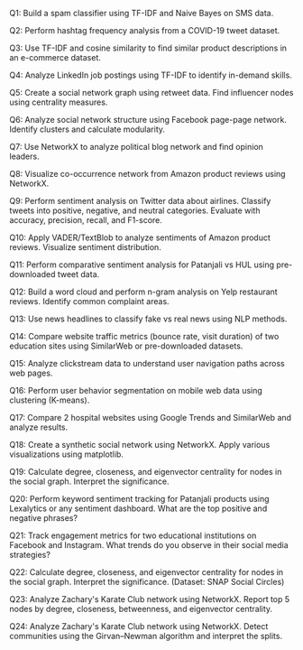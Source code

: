 Q1: Build a spam classifier using TF-IDF and Naive Bayes on SMS data.

Q2: Perform hashtag frequency analysis from a COVID-19 tweet dataset.

Q3: Use TF-IDF and cosine similarity to find similar product descriptions in an e-commerce dataset.

Q4: Analyze LinkedIn job postings using TF-IDF to identify in-demand skills.

Q5: Create a social network graph using retweet data. Find influencer nodes using centrality measures.

Q6: Analyze social network structure using Facebook page-page network. Identify clusters and calculate modularity.

Q7: Use NetworkX to analyze political blog network and find opinion leaders.

Q8: Visualize co-occurrence network from Amazon product reviews using NetworkX.

Q9: Perform sentiment analysis on Twitter data about airlines. Classify tweets into positive, negative, and neutral categories. Evaluate with accuracy, precision, recall, and F1-score.

Q10: Apply VADER/TextBlob to analyze sentiments of Amazon product reviews. Visualize sentiment distribution.

Q11: Perform comparative sentiment analysis for Patanjali vs HUL using pre-downloaded tweet data.

Q12: Build a word cloud and perform n-gram analysis on Yelp restaurant reviews. Identify common complaint areas.

Q13: Use news headlines to classify fake vs real news using NLP methods.

Q14: Compare website traffic metrics (bounce rate, visit duration) of two education sites using SimilarWeb or pre-downloaded datasets.

Q15: Analyze clickstream data to understand user navigation paths across web pages.

Q16: Perform user behavior segmentation on mobile web data using clustering (K-means).

Q17: Compare 2 hospital websites using Google Trends and SimilarWeb and analyze results.

Q18: Create a synthetic social network using NetworkX. Apply various visualizations using matplotlib.

Q19: Calculate degree, closeness, and eigenvector centrality for nodes in the social graph. Interpret the significance.

Q20: Perform keyword sentiment tracking for Patanjali products using Lexalytics or any sentiment dashboard. What are the top positive and negative phrases?

Q21: Track engagement metrics for two educational institutions on Facebook and Instagram. What trends do you observe in their social media strategies?

Q22: Calculate degree, closeness, and eigenvector centrality for nodes in the social graph. Interpret the significance. (Dataset: SNAP Social Circles)

Q23: Analyze Zachary's Karate Club network using NetworkX. Report top 5 nodes by degree, closeness, betweenness, and eigenvector centrality.

Q24: Analyze Zachary's Karate Club network using NetworkX. Detect communities using the Girvan–Newman algorithm and interpret the splits.

